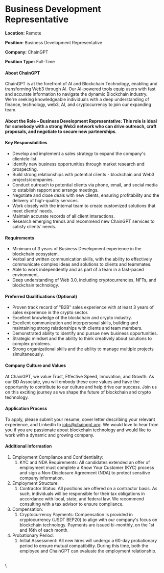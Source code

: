 # Business Development Representative

**Location:** Remote

**Position:** Business Development Representative

**Company:** ChainGPT

**Position Type:** Full-Time

#### About ChainGPT

ChainGPT is at the forefront of AI and Blockchain Technology, enabling and transforming Web3 through AI. Our AI-powered tools equip users with fast and accurate information to navigate the dynamic Blockchain industry. We're seeking knowledgeable individuals with a deep understanding of finance, technology, web3, AI, and cryptocurrency to join our expanding team.

#### About the Role – Business Development Representative: This role is ideal for somebody with a strong Web3 network who can drive outreach, craft proposals, and negotiate to secure new partnerships.

#### Key Responsibilities

* Develop and implement a sales strategy to expand the company's clientele list.
* Identify new business opportunities through market research and prospecting.
* Build strong relationships with potential clients - blockchain and Web3 projects/companies.
* Conduct outreach to potential clients via phone, email, and social media to establish rapport and arrange meetings.
* Negotiate and close deals with new clients, ensuring profitability and the delivery of high-quality services.
* Work closely with the internal team to create customized solutions that meet clients' needs.
* Maintain accurate records of all client interactions.
* Research emerging trends and recommend new ChainGPT services to satisfy clients’ needs.

#### Requirements

* Minimum of 3 years of Business Development experience in the blockchain ecosystem.
* Verbal and written communication skills, with the ability to effectively communicate complex ideas and solutions to clients and teammates.
* Able to work independently and as part of a team in a fast-paced environment.
* Deep understanding of Web 3.0, including cryptocurrencies, NFTs, and blockchain technology.

#### Preferred Qualifications (Optional)

* Proven track record of "B2B" sales experience with at least 3 years of sales experience in the crypto sector.
* Excellent knowledge of the blockchain and crypto industry.
* Excellent communication and interpersonal skills, building and maintaining strong relationships with clients and team members.
* Demonstrated ability to identify and pursue new business opportunities.
* Strategic mindset and the ability to think creatively about solutions to complex problems.
* Strong organizational skills and the ability to manage multiple projects simultaneously.

#### Company Culture and Values

At ChainGPT, we value Trust, Effective Speed, Innovation, and Growth. As our BD Associate, you will embody these core values and have the opportunity to contribute to our culture and help drive our success. Join us on this exciting journey as we shape the future of blockchain and crypto technology.

#### Application Process

To apply, please submit your resume, cover letter describing your relevant experience, and LinkedIn to [jobs@chaingpt.org](mailto:jobs@chaingpt.org). We would love to hear from you if you are passionate about blockchain technology and would like to work with a dynamic and growing company.

#### Additional Information

1. Employment Compliance and Confidentiality:
   1. KYC and NDA Requirements: All candidates extended an offer of employment must complete a Know Your Customer (KYC) process and sign a Non-Disclosure Agreement (NDA) to protect sensitive company information.
2. Employment Structure:
   1. Contractor Status: All positions are offered on a contractor basis. As such, individuals will be responsible for their tax obligations in accordance with local, state, and federal law. We recommend consulting with a tax advisor to ensure compliance.
3. Compensation:
   1. Cryptocurrency Payments: Compensation is provided in cryptocurrency (USDT BEP20) to align with our company's focus on blockchain technology. Payments are issued bi-monthly, on the 1st and 16th of each month.
4. Probationary Period:
   1. Initial Assessment: All new hires will undergo a 60-day probationary period to ensure mutual compatibility. During this time, both the employee and ChainGPT can evaluate the employment relationship.

\
\

